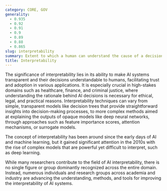 ```yaml
---
category: CORE, GOV
generality:
  - 0.935
  - 0.92
  - 0.91
  - 0.9
  - 0.89
  - 0.88
  - 0.865
slug: interpretability
summary: Extent to which a human can understand the cause of a decision made by an AI system.
title: Interpretability
---
```


The significance of interpretability lies in its ability to make AI systems transparent and their decisions understandable to humans, facilitating trust and adoption in various applications. It is especially crucial in high-stakes domains such as healthcare, finance, and criminal justice, where understanding the rationale behind AI decisions is necessary for ethical, legal, and practical reasons. Interpretability techniques can vary from simple, transparent models like decision trees that provide straightforward insights into decision-making processes, to more complex methods aimed at explaining the outputs of opaque models like deep neural networks, through approaches such as feature importance scores, attention mechanisms, or surrogate models.

The concept of interpretability has been around since the early days of AI and machine learning, but it gained significant attention in the 2010s with the rise of complex models that are powerful yet difficult to interpret, such as deep learning.

While many researchers contribute to the field of AI interpretability, there is no single figure or group dominantly recognized across the entire domain. Instead, numerous individuals and research groups across academia and industry are advancing the understanding, methods, and tools for improving the interpretability of AI systems.
